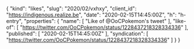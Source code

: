 {
  "kind": "likes",
  "slug": "2020/02/vxhxy",
  "client_id": "https://indigenous.realize.be",
  "date": "2020-02-15T14:45:00Z",
  "h": "h-entry",
  "properties": {
    "name": [
      "Like of @OoCPokemon's tweet"
    ],
    "like-of": [
      "https://twitter.com/OoCPokemon/status/1228437218328334336"
    ],
    "published": [
      "2020-02-15T14:45:00Z"
    ],
    "syndication": [
      "https://twitter.com/OoCPokemon/status/1228437218328334336"
    ]
  }
}
